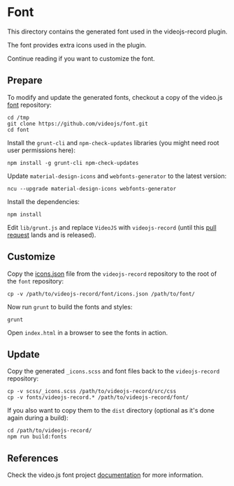 Font
====

This directory contains the generated font used in the videojs-record plugin.

The font provides extra icons used in the plugin.

Continue reading if you want to customize the font.

Prepare
-------

To modify and update the generated fonts, checkout a copy of the video.js
[font](https://github.com/videojs/font) repository:

```
cd /tmp
git clone https://github.com/videojs/font.git
cd font
```

Install the `grunt-cli` and `npm-check-updates` libraries (you might need root user
permissions here):

```
npm install -g grunt-cli npm-check-updates
```

Update `material-design-icons` and `webfonts-generator` to the latest version:

```
ncu --upgrade material-design-icons webfonts-generator
```

Install the dependencies:

```
npm install
```

Edit `lib/grunt.js` and replace `VideoJS` with `videojs-record` (until this
[pull request](https://github.com/videojs/font/pull/25) lands and is released).

Customize
---------

Copy the [icons.json](icons.json) file from the `videojs-record` repository to
the root of the `font` repository:

```
cp -v /path/to/videojs-record/font/icons.json /path/to/font/
```

Now run `grunt` to build the fonts and styles:

```
grunt
```

Open `index.html` in a browser to see the fonts in action.

Update
------

Copy the generated `_icons.scss` and font files back to the `videojs-record`
repository:

```
cp -v scss/_icons.scss /path/to/videojs-record/src/css
cp -v fonts/videojs-record.* /path/to/videojs-record/font/
```

If you also want to copy them to the `dist` directory (optional as it's done
again during a build):

```
cd /path/to/videojs-record/
npm run build:fonts
```

References
----------

Check the video.js font project [documentation](https://github.com/videojs/font/blob/master/README.md)
for more information.
